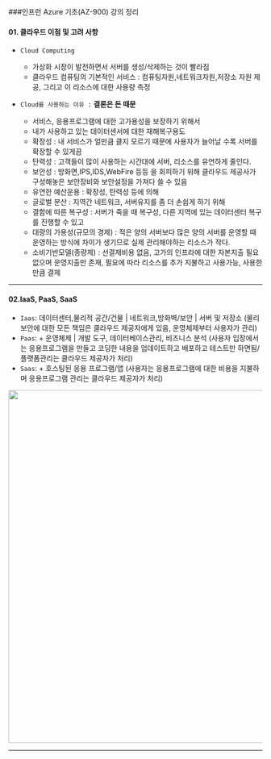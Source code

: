 ###인프런 Azure 기초(AZ-900) 강의 정리

#### 01. 클라우드 이점 및 고려 사항

- `Cloud Computing`
  * 가상화 시장이 발전하면서 서버를 생성/삭제하는 것이 빨라짐
  * 클라우드 컴퓨팅의 기본적인 서비스 : 컴퓨팅자원,네트워크자원,저장소 자원 제공, 그리고 이 리소스에 대한 사용량 측정

- `Cloud를 사용하는 이유 :` __결론은 돈 때문__
  * 서비스, 응용프로그램에 대한 고가용성을 보장하기 위해서
  * 내가 사용하고 있는 데이터센서에 대한 재해복구용도
  * 확장성 : 내 서비스가 얼만큼 클지 모르기 때문에 사용자가 늘어날 수록 서버를 확장할 수 있게끔
  * 탄력성 : 고객들이 많이 사용하는 시간대에 서버, 리소스를 유연하게 줄인다.
  * 보안성 : 방화면,IPS,IDS,WebFire 등등 을 회피하기 위해 클라우드 제공사가 구성해놓은 보안장비와 보안설정을 가져다 쓸 수 있음
  * 유연한 예산운용 : 확장성, 탄력성 등에 의해
  * 글로벌 분산 : 지역간 네트워크, 서버유지를 좀 더 손쉽게 하기 위해
  * 결함에 따른 복구성 : 서버가 죽을 때 복구성, 다른 지역에 있는 데이터센터 복구를 진행할 수 있고
  * 대량의 가용성(규모의 경제) : 적은 양의 서버보다 많은 양의 서버를 운영할 때 운영하는 방식에 차이가 생기므로 실제 관리해야하는 리소스가 작다.
  * 소비기반모델(종량제) : 선결제비용 없음, 고가의 인프라에 대한 자본지출 필요없으며 운영지출만 존재, 필요에 따라 리소스를 추가 지불하고 사용가능, 사용한 만큼 결제 

***
#### 02.IaaS, PaaS, SaaS

- `Iaas`: 데이터센터,물리적 공간/건물 | 네트워크,방화벽/보안 | 서버 및 저장소 (물리보안에 대한 모든 책임은 클라우드 제공자에게 있음, 운영체제부터 사용자가 관리)
- `Paas`: + 운영체제 | 개발 도구, 데이터베이스관리, 비즈니스 분석 (사용자 입장에서는 응용프로그램을 만들고 코딩한 내용을 업데이트하고 배포하고 테스트만 하면됨/ 플랫폼관리는 클라우드 제공자가 처리)
- `Saas`: + 호스팅된 응용 프로그램/앱 (사용자는 응용프로그램에 대한 비용을 지불하며 응용프로그램 관리는 클라우드 제공자가 처리)
  
<Image src="https://github.com/jay6366/DevNote/assets/89118231/f79fc937-2bbd-438f-9560-67695fd47cc5" text-align:center width="700"/>

***



